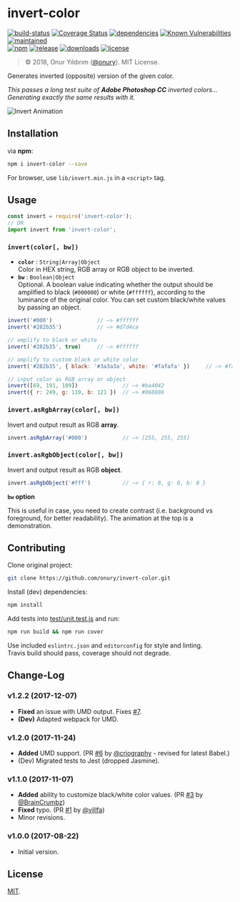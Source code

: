 # invert-color
 
[![build-status](https://img.shields.io/travis/onury/invert-color.svg?branch=master)](https://travis-ci.org/onury/invert-color)
[![Coverage Status](https://coveralls.io/repos/github/onury/invert-color/badge.svg?branch=master)](https://coveralls.io/github/onury/invert-color?branch=master)
[![dependencies](https://david-dm.org/onury/invert-color.svg)](https://david-dm.org/onury/invert-color)
[![Known Vulnerabilities](https://snyk.io/test/github/onury/invert-color/badge.svg)](https://snyk.io/test/github/onury/invert-color)
[![maintained](https://img.shields.io/maintenance/yes/2018.svg)](https://github.com/onury/invert-color/graphs/commit-activity)  
[![npm](http://img.shields.io/npm/v/invert-color.svg)](https://www.npmjs.com/package/invert-color)
[![release](https://img.shields.io/github/release/onury/invert-color.svg)](https://github.com/onury/invert-color)
[![downloads](http://img.shields.io/npm/dm/invert-color.svg)](https://www.npmjs.com/package/invert-color)
[![license](http://img.shields.io/npm/l/invert-color.svg)](https://github.com/onury/invert-color/blob/master/LICENSE) 

> © 2018, Onur Yıldırım ([@onury](https://github.com/onury)). MIT License.

Generates inverted (opposite) version of the given color. 

_This passes a long test suite of **Adobe Photoshop CC** inverted colors...   
Generating exactly the same results with it._

![Invert Animation](https://github.com/onury/invert-color/blob/master/test/anim/invert-animation.gif?raw=true)

## Installation

via **npm**:
```sh
npm i invert-color --save
```

For browser, use `lib/invert.min.js` in a `<script>` tag.

## Usage

```js
const invert = require('invert-color');
// OR
import invert from 'invert-color';
```


### `invert(color[, bw])`

- **`color`** : `String|Array|Object`  
Color in HEX string, RGB array or RGB object to be inverted.  
- **`bw`** : `Boolean|Object`  
Optional. A boolean value indicating whether the output should be amplified to black (`#000000`) or white (`#ffffff`), according to the luminance of the original color. You can set custom black/white values by passing an object.  


```js
invert('#000')              // —> #ffffff
invert('#282b35')           // —> #d7d4ca

// amplify to black or white
invert('#282b35', true)     // —> #ffffff

// amplify to custom black or white color
invert('#282b35', { black: '#3a3a3a', white: '#fafafa' })     // —> #fafafa

// input color as RGB array or object
invert([69, 191, 189])              // —> #ba4042
invert({ r: 249, g: 119, b: 121 })  // —> #068886
```

### `invert.asRgbArray(color[, bw])`
Invert and output result as RGB **array**.

```js
invert.asRgbArray('#000')           // —> [255, 255, 255]
```

### `invert.asRgbObject(color[, bw])`
Invert and output result as RGB **object**.

```js
invert.asRgbObject('#fff')          // —> { r: 0, g: 0, b: 0 }
```

**`bw` option**

 This is useful in case, you need to create contrast (i.e. background vs foreground, for better readability). The animation at the top is a demonstration.

## Contributing

Clone original project:

```sh
git clone https://github.com/onury/invert-color.git
```

Install (dev) dependencies:

```sh
npm install
```

Add tests into [test/unit.test.js](test/unit.test.js) and run:  

```sh
npm run build && npm run cover
```

Use included `eslintrc.json` and `editorconfig` for style and linting.  
Travis build should pass, coverage should not degrade.

## Change-Log

### v1.2.2 (2017-12-07)

- **Fixed** an issue with UMD output. Fixes [#7](https://github.com/onury/invert-color/issues/7).
- **(Dev)** Adapted webpack for UMD.

### v1.2.0 (2017-11-24)

- **Added** UMD support. (PR [#6](https://github.com/onury/invert-color/pull/6) by [@criography](https://github.com/criography) - revised for latest Babel.)
- (Dev) Migrated tests to Jest (dropped Jasmine).

### v1.1.0 (2017-11-07)

- **Added** ability to customize black/white color values. (PR [#3](https://github.com/onury/invert-color/pull/3) by [@BrainCrumbz](https://github.com/BrainCrumbz))
- **Fixed** typo. (PR [#1](https://github.com/onury/invert-color/pull/1) by [@villfa](https://github.com/villfa))
- Minor revisions.

### v1.0.0 (2017-08-22)

- Initial version.

## License

[MIT][license].


[license]:https://github.com/onury/invert-color/blob/master/LICENSE
